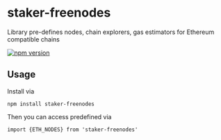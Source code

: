 # staker-freenodes
Library pre-defines nodes, chain explorers, gas estimators for Ethereum compatible chains

[![npm version](https://badge.fury.io/js/staker-freenodes.svg)](https://www.npmjs.com/package/staker-freenodes)

## Usage

Install via

`npm install staker-freenodes`

Then you can access predefined  via

```
import {ETH_NODES} from 'staker-freenodes'
```
